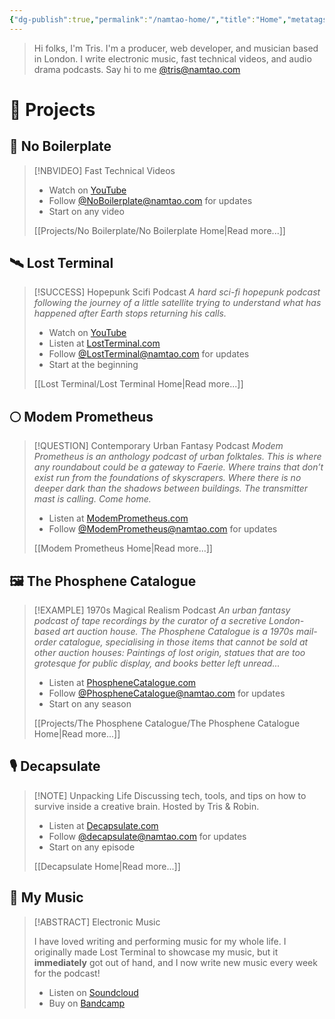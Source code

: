 ```yaml
---
{"dg-publish":true,"permalink":"/namtao-home/","title":"Home","metatags":{"og:title":"Namtao Productions","og:image":"https://www.namtao.com/apple-touch-icon.png","description":"Namtao Productions produces No Boilerplate, Lost Terminal, Modem Prometheus, and The Phosphene Catalogue"},"tags":["index","gardenEntry"],"noteIcon":""}
---
```



> Hi folks, I'm Tris. I'm a producer, web developer, and musician based in London. I write electronic music, fast technical videos, and audio drama podcasts. Say hi to me [@tris@namtao.com](https://namtao.com/@tris)

# 📔 Projects

## 📼 No Boilerplate

> [!NBVIDEO] Fast Technical Videos
>
> - Watch on [YouTube](https://www.youtube.com/c/NoBoilerplate)
> - Follow [@NoBoilerplate@namtao.com](https://namtao.com/@noboilerplate) for updates
> - Start on any video
>
> [[Projects/No Boilerplate/No Boilerplate Home\|Read more...]]

## 🛰️ Lost Terminal

> [!SUCCESS] Hopepunk Scifi Podcast
> _A hard sci-fi hopepunk podcast following the journey of a little satellite trying to understand what has happened after Earth stops returning his calls._
>
> - Watch on [YouTube](https://www.youtube.com/watch?v=p3bDE9kszMc&list=PL95NP4bDITAln7fq-cCqzOFE15UvVthuL&index=2&t=0s)
> - Listen at [LostTerminal.com](https://lostterminal.com/)
> - Follow [@LostTerminal@namtao.com](https://namtao.com/@lostterminal) for updates
> - Start at the beginning
>
> [[Lost Terminal/Lost Terminal Home\|Read more...]]

## 🌕 Modem Prometheus

> [!QUESTION] Contemporary Urban Fantasy Podcast
> _Modem Prometheus is an anthology podcast of urban folktales. This is where any roundabout could be a gateway to Faerie. Where trains that don’t exist run from the foundations of skyscrapers. Where there is no deeper dark than the shadows between buildings. The transmitter mast is calling. Come home._
>
> - Listen at [ModemPrometheus.com](https://www.modemprometheus.com/)
> - Follow [@ModemPrometheus@namtao.com](https://namtao.com/@modemprometheus) for updates
>
> [[Modem Prometheus Home\|Read more...]]

## 🖼️ The Phosphene Catalogue

> [!EXAMPLE] 1970s Magical Realism Podcast
> _An urban fantasy podcast of tape recordings by the curator of a secretive London-based art auction house. The Phosphene Catalogue is a 1970s mail-order catalogue, specialising in those items that cannot be sold at other auction houses: Paintings of lost origin, statues that are too grotesque for public display, and books better left unread..._
>
> - Listen at [PhospheneCatalogue.com](https://phosphenecatalogue.com/)
> - Follow [@PhospheneCatalogue@namtao.com](https://namtao.com/@PhospheneCatalogue) for updates
> - Start on any season
>
> [[Projects/The Phosphene Catalogue/The Phosphene Catalogue Home\|Read more...]]

## 🎙 Decapsulate

> [!NOTE] Unpacking Life
> Discussing tech, tools, and tips on how to survive inside a creative brain. Hosted by Tris & Robin.
>
> - Listen at [Decapsulate.com](https://decapsulate.com/)
> - Follow [@decapsulate@namtao.com](https://namtao.com/@decapsulate) for updates
> - Start on any episode
>
> [[Decapsulate Home\|Read more...]]

## 🎹 My Music

> [!ABSTRACT] Electronic Music
>
> I have loved writing and performing music for my whole life.
> I originally made Lost Terminal to showcase my music, but it **immediately** got out of hand, and I now write new music every week for the podcast!
>
> - Listen on [Soundcloud](https://soundcloud.com/namtao)
> - Buy on [Bandcamp](https://namtao.bandcamp.com/)
